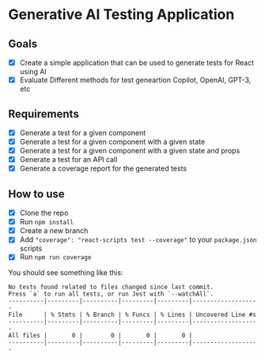 # Generative AI Testing Application

## Goals

-   [x] Create a simple application that can be used to generate tests for React using AI
-   [x] Evaluate Different methods for test geneartion Copilot, OpenAI, GPT-3, etc

## Requirements

-   [x] Generate a test for a given component
-   [x] Generate a test for a given component with a given state
-   [x] Generate a test for a given component with a given state and props
-   [x] Generate a test for an API call
-   [x] Generate a coverage report for the generated tests

## How to use

-   [x] Clone the repo
-   [x] Run `npm install`
-   [x] Create a new branch
-   [x] Add `"coverage": "react-scripts test --coverage"` to your `package.json` scripts
-   [x] Run `npm run coverage`

You should see something like this:

```
No tests found related to files changed since last commit.
Press `a` to run all tests, or run Jest with `--watchAll`.
----------|---------|----------|---------|---------|-------------------
File      | % Stmts | % Branch | % Funcs | % Lines | Uncovered Line #s
----------|---------|----------|---------|---------|-------------------
All files |       0 |        0 |       0 |       0 |
----------|---------|----------|---------|---------|-------------------

```
